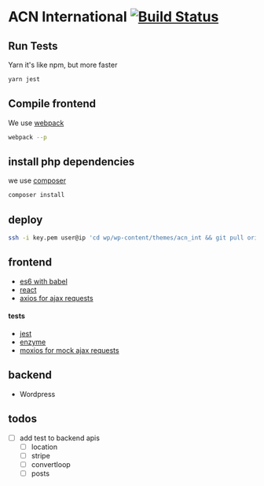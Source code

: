 # ACN International [![Build Status](https://semaphoreci.com/api/v1/developersoul/acn_int/branches/master/shields_badge.svg)](https://semaphoreci.com/developersoul/acn_int)

## Run Tests
Yarn it's like npm, but more faster
```bash
yarn jest
```

## Compile frontend
We use [webpack](https://webpack.js.org/)
```bash
webpack --p
```

## install php dependencies
we use [composer](https://getcomposer.org/)
```bash
composer install
``` 

## deploy 
```bash
ssh -i key.pem user@ip 'cd wp/wp-content/themes/acn_int && git pull origin master'
```

## frontend
- [es6 with babel](https://babeljs.io/)
- [react](https://facebook.github.io/react/)
- [axios for ajax requests](https://github.com/mzabriskie/axios)

#### tests
- [jest](https://facebook.github.io/jest/)
- [enzyme](http://airbnb.io/enzyme/)
- [moxios for mock ajax requests](https://github.com/mzabriskie/moxios)

## backend
- Wordpress

## todos
- [ ] add test to backend apis
	-	[ ] location
	- [ ] stripe
	- [ ] convertloop
	- [ ] posts
